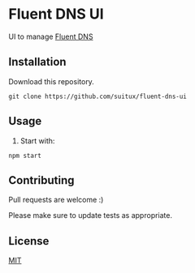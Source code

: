 # Fluent DNS UI

UI to manage [Fluent DNS](https://github.com/suitux/fluent-dns)

## Installation

Download this repository.

```
git clone https://github.com/suitux/fluent-dns-ui
```

## Usage

1. Start with:

```
npm start
```

## Contributing

Pull requests are welcome :)

Please make sure to update tests as appropriate.

## License

[MIT](https://choosealicense.com/licenses/mit/)

